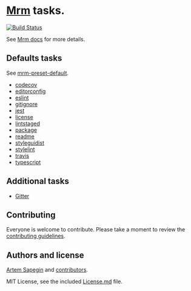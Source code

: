 # [Mrm](https://github.com/sapegin/mrm) tasks.

[![Build Status](https://travis-ci.org/sapegin/mrm-tasks.svg)](https://travis-ci.org/sapegin/mrm-tasks)

See [Mrm docs](https://github.com/sapegin/mrm#usage) for more details.

## Defaults tasks

See [mrm-preset-default](https://github.com/sapegin/mrm-tasks/tree/master/packages/mrm-preset-default).

* [codecov](https://github.com/sapegin/mrm-tasks/tree/master/packages/mrm-task-codecov)
* [editorconfig](https://github.com/sapegin/mrm-tasks/tree/master/packages/mrm-task-editorconfig)
* [eslint](https://github.com/sapegin/mrm-tasks/tree/master/packages/mrm-task-eslint)
* [gitignore](https://github.com/sapegin/mrm-tasks/tree/master/packages/mrm-task-gitignore)
* [jest](https://github.com/sapegin/mrm-tasks/tree/master/packages/mrm-task-jest)
* [license](https://github.com/sapegin/mrm-tasks/tree/master/packages/mrm-task-license)
* [lintstaged](https://github.com/sapegin/mrm-tasks/tree/master/packages/mrm-task-lintstaged)
* [package](https://github.com/sapegin/mrm-tasks/tree/master/packages/mrm-task-package)
* [readme](https://github.com/sapegin/mrm-tasks/tree/master/packages/mrm-task-readme)
* [styleguidist](https://github.com/sapegin/mrm-tasks/tree/master/packages/mrm-task-styleguidist)
* [stylelint](https://github.com/sapegin/mrm-tasks/tree/master/packages/mrm-task-stylelint)
* [travis](https://github.com/sapegin/mrm-tasks/tree/master/packages/mrm-task-travis)
* [typescript](https://github.com/sapegin/mrm-tasks/tree/master/packages/mrm-task-typescript)

## Additional tasks

* [Gitter](https://github.com/sapegin/mrm-tasks/tree/master/packages/mrm-task-gitter)

## Contributing

Everyone is welcome to contribute. Please take a moment to review the [contributing guidelines](Contributing.md).

## Authors and license

[Artem Sapegin](http://sapegin.me) and [contributors](https://github.com/sapegin/mrm-tasks/graphs/contributors).

MIT License, see the included [License.md](License.md) file.
